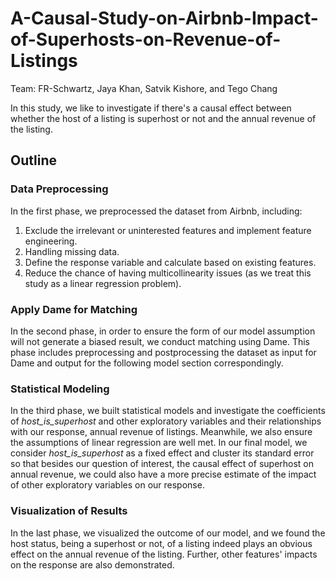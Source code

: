 # A-Causal-Study-on-Airbnb-Impact-of-Superhosts-on-Revenue-of-Listings
 
Team: FR-Schwartz, Jaya Khan, Satvik Kishore, and Tego Chang

In this study, we like to investigate if there's a causal effect between whether the host of a listing is superhost or not and the annual revenue of the listing. 

## Outline 

### Data Preprocessing
In the first phase, we preprocessed the dataset from Airbnb, including:
1. Exclude the irrelevant or uninterested features and implement feature engineering.
2. Handling missing data.
3. Define the response variable and calculate based on existing features.
4. Reduce the chance of having multicollinearity issues (as we treat this study as a linear regression problem).

### Apply Dame for Matching
In the second phase, in order to ensure the form of our model assumption will not generate a biased result, we conduct matching using Dame. This phase includes preprocessing and postprocessing the dataset as input for Dame and output for the following model section correspondingly.

### Statistical Modeling
In the third phase, we built statistical models and investigate the coefficients of *host_is_superhost* and other exploratory variables and their relationships with our response, annual revenue of listings. Meanwhile, we also ensure the assumptions of linear regression are well met. In our final model, we consider *host_is_superhost* as a fixed effect and cluster its standard error so that besides our question of interest, the causal effect of superhost on annual revenue, we could also have a more precise estimate of the impact of other exploratory variables on our response.

### Visualization of Results
In the last phase, we visualized the outcome of our model, and we found the host status, being a superhost or not, of a listing indeed plays an obvious effect on the annual revenue of the listing. Further, other features' impacts on the response are also demonstrated. 
